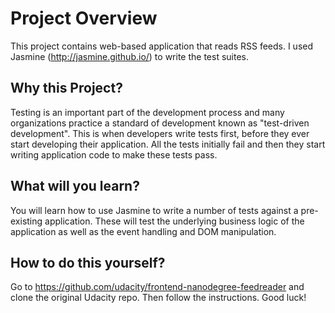 # Project Overview

This project contains web-based application that reads RSS feeds. I used Jasmine (http://jasmine.github.io/) to write the test suites.


## Why this Project?

Testing is an important part of the development process and many organizations practice a standard of development known as "test-driven development". This is when developers write tests first, before they ever start developing their application. All the tests initially fail and then they start writing application code to make these tests pass.


## What will you learn?

You will learn how to use Jasmine to write a number of tests against a pre-existing application. These will test the underlying business logic of the application as well as the event handling and DOM manipulation.


## How to do this yourself?

Go to https://github.com/udacity/frontend-nanodegree-feedreader and clone the original Udacity repo. Then follow the instructions. Good luck!

